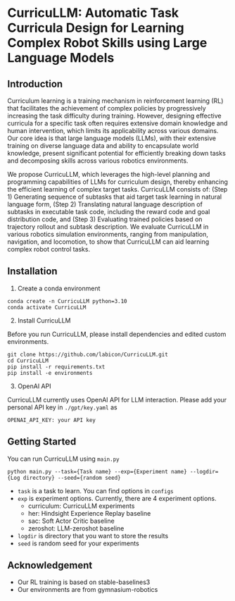# CurricuLLM: Automatic Task Curricula Design for Learning Complex Robot Skills using Large Language Models

## Introduction

Curriculum learning is a training mechanism in reinforcement learning (RL) that facilitates the achievement of complex policies by progressively increasing the task difficulty during training. However, designing effective curricula for a specific task often requires extensive domain knowledge and human intervention, which limits its applicability across various domains. Our core idea is that large language models (LLMs), with their extensive training on diverse language data and ability to encapsulate world knowledge, present significant potential for efficiently breaking down tasks and decomposing skills across various robotics environments.

We propose CurricuLLM, which leverages the high-level planning and programming capabilities of LLMs for curriculum design, thereby enhancing the efficient learning of complex target tasks. CurricuLLM consists of: (Step 1) Generating sequence of subtasks that aid target task learning in natural language form, (Step 2) Translating natural language description of subtasks in executable task code, including the reward code and goal distribution code, and (Step 3) Evaluating trained policies based on trajectory rollout and subtask description. We evaluate CurricuLLM in various robotics simulation environments, ranging from manipulation, navigation, and locomotion, to show that CurricuLLM can aid learning complex robot control tasks.

## Installation

1. Create a conda environment
```
conda create -n CurricuLLM python=3.10
conda activate CurricuLLM
```

2. Install CurricuLLM

Before you run CurricuLLM, please install dependencies and edited custom environments.  
```
git clone https://github.com/labicon/CurricuLLM.git
cd CurricuLLM
pip install -r requirements.txt
pip install -e environments
```

3. OpenAI API

CurricuLLM currently uses OpenAI API for LLM interaction. Please add your personal API key in `./gpt/key.yaml` as
```
OPENAI_API_KEY: your API key
```

## Getting Started

You can run CurricuLLM using `main.py`
```
python main.py --task={Task name} --exp={Experiment name} --logdir={Log directory} --seed={random seed}
```

* `task` is a task to learn. You can find options in `configs`
* `exp` is experiment options. Currently, there are 4 experiment options.
    * curriculum: CurricuLLM experiments
    * her: Hindsight Experience Replay baseline
    * sac: Soft Actor Critic baseline
    * zeroshot: LLM-zeroshot baseline
* `logdir` is directory that you want to store the results
* `seed` is random seed for your experiments

## Acknowledgement
* Our RL training is based on stable-baselines3
* Our environments are from gymnasium-robotics
